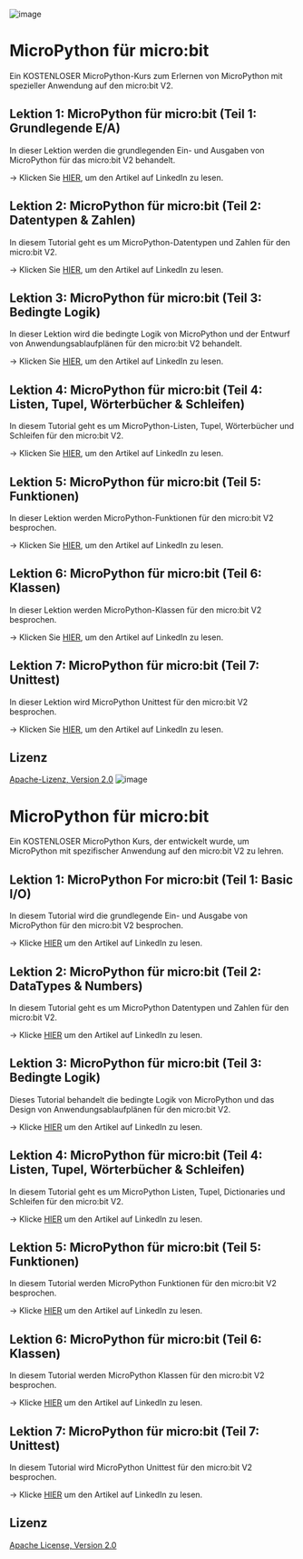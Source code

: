 ![image](https://github.com/mytechnotalent/micropython_for_microbit/blob/main/MicroPython%20For%20micro_bit.png?raw=true)

# MicroPython für micro:bit
Ein KOSTENLOSER MicroPython-Kurs zum Erlernen von MicroPython mit spezieller Anwendung auf den micro:bit V2.

## Lektion 1: MicroPython für micro:bit (Teil 1: Grundlegende E/A)
In dieser Lektion werden die grundlegenden Ein- und Ausgaben von MicroPython für das micro:bit V2 behandelt.

-> Klicken Sie [HIER](https://www.linkedin.com/pulse/micropython-microbit-part-1-basic-io-kevin-thomas/), um den Artikel auf LinkedIn zu lesen.

## Lektion 2: MicroPython für micro:bit (Teil 2: Datentypen & Zahlen)
In diesem Tutorial geht es um MicroPython-Datentypen und Zahlen für den micro:bit V2.

-> Klicken Sie [HIER](https://www.linkedin.com/pulse/micropython-microbit-part-2-datatypes-numbers-kevin-thomas/), um den Artikel auf LinkedIn zu lesen.

## Lektion 3: MicroPython für micro:bit (Teil 3: Bedingte Logik)
In dieser Lektion wird die bedingte Logik von MicroPython und der Entwurf von Anwendungsablaufplänen für den micro:bit V2 behandelt.

-> Klicken Sie [HIER](https://www.linkedin.com/pulse/lesson-3-micropython-microbit-part-conditional-logic-kevin-thomas/), um den Artikel auf LinkedIn zu lesen.

## Lektion 4: MicroPython für micro:bit (Teil 4: Listen, Tupel, Wörterbücher & Schleifen)
In diesem Tutorial geht es um MicroPython-Listen, Tupel, Wörterbücher und Schleifen für den micro:bit V2.

-> Klicken Sie [HIER](https://www.linkedin.com/pulse/micropython-microbit-part-4-lists-dictionaries-loops-kevin-thomas/), um den Artikel auf LinkedIn zu lesen.

## Lektion 5: MicroPython für micro:bit (Teil 5: Funktionen)
In dieser Lektion werden MicroPython-Funktionen für den micro:bit V2 besprochen.

-> Klicken Sie [HIER](https://www.linkedin.com/pulse/micropython-microbit-part-5-lists-tuples-dictionaries-kevin-thomas/), um den Artikel auf LinkedIn zu lesen.

## Lektion 6: MicroPython für micro:bit (Teil 6: Klassen)
In dieser Lektion werden MicroPython-Klassen für den micro:bit V2 besprochen.

-> Klicken Sie [HIER](https://www.linkedin.com/pulse/micropython-microbit-part-6-classes-kevin-thomas/), um den Artikel auf LinkedIn zu lesen.

## Lektion 7: MicroPython für micro:bit (Teil 7: Unittest)
In dieser Lektion wird MicroPython Unittest für den micro:bit V2 besprochen.

-> Klicken Sie [HIER](https://www.linkedin.com/pulse/micropython-microbit-part-7-unittest-kevin-thomas-1e/), um den Artikel auf LinkedIn zu lesen.

## Lizenz
[Apache-Lizenz, Version 2.0](https://www.apache.org/licenses/LICENSE-2.0)
![image](https://github.com/mytechnotalent/micropython_for_microbit/blob/main/MicroPython%20For%20micro_bit.png?raw=true)

# MicroPython für micro:bit
Ein KOSTENLOSER MicroPython Kurs, der entwickelt wurde, um MicroPython mit spezifischer Anwendung auf den micro:bit V2 zu lehren.

## Lektion 1: MicroPython For micro:bit (Teil 1: Basic I/O)
In diesem Tutorial wird die grundlegende Ein- und Ausgabe von MicroPython für den micro:bit V2 besprochen.

-> Klicke [HIER](https://www.linkedin.com/pulse/micropython-microbit-part-1-basic-io-kevin-thomas/) um den Artikel auf LinkedIn zu lesen.

## Lektion 2: MicroPython für micro:bit (Teil 2: DataTypes & Numbers)
In diesem Tutorial geht es um MicroPython Datentypen und Zahlen für den micro:bit V2.

-> Klicke [HIER](https://www.linkedin.com/pulse/micropython-microbit-part-2-datatypes-numbers-kevin-thomas/) um den Artikel auf LinkedIn zu lesen.

## Lektion 3: MicroPython für micro:bit (Teil 3: Bedingte Logik)
Dieses Tutorial behandelt die bedingte Logik von MicroPython und das Design von Anwendungsablaufplänen für den micro:bit V2.

-> Klicke [HIER](https://www.linkedin.com/pulse/lesson-3-micropython-microbit-part-conditional-logic-kevin-thomas/) um den Artikel auf LinkedIn zu lesen.

## Lektion 4: MicroPython für micro:bit (Teil 4: Listen, Tupel, Wörterbücher & Schleifen)
In diesem Tutorial geht es um MicroPython Listen, Tupel, Dictionaries und Schleifen für den micro:bit V2.

-> Klicke [HIER](https://www.linkedin.com/pulse/micropython-microbit-part-4-lists-dictionaries-loops-kevin-thomas/) um den Artikel auf LinkedIn zu lesen.

## Lektion 5: MicroPython für micro:bit (Teil 5: Funktionen)
In diesem Tutorial werden MicroPython Funktionen für den micro:bit V2 besprochen.

-> Klicke [HIER](https://www.linkedin.com/pulse/micropython-microbit-part-5-lists-tuples-dictionaries-kevin-thomas/) um den Artikel auf LinkedIn zu lesen.

## Lektion 6: MicroPython für micro:bit (Teil 6: Klassen)
In diesem Tutorial werden MicroPython Klassen für den micro:bit V2 besprochen.

-> Klicke [HIER](https://www.linkedin.com/pulse/micropython-microbit-part-6-classes-kevin-thomas/) um den Artikel auf LinkedIn zu lesen.

## Lektion 7: MicroPython für micro:bit (Teil 7: Unittest)
In diesem Tutorial wird MicroPython Unittest für den micro:bit V2 besprochen.

-> Klicke [HIER](https://www.linkedin.com/pulse/micropython-microbit-part-7-unittest-kevin-thomas-1e/) um den Artikel auf LinkedIn zu lesen.

## Lizenz
[Apache License, Version 2.0](https://www.apache.org/licenses/LICENSE-2.0)
